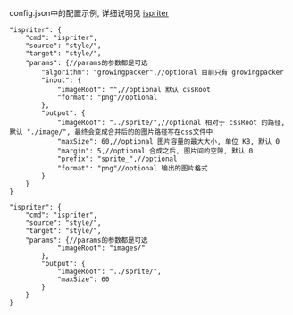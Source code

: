config.json中的配置示例, 详细说明见 [ispriter](https://github.com/iazrael/ispriter)

	"ispriter": {
		"cmd": "ispriter",
		"source": "style/",
		"target": "style/",
		"params": {//params的参数都是可选
			"algorithm": "growingpacker",//optional 目前只有 growingpacker
		    "input": {
		        "imageRoot": "",//optional 默认 cssRoot
		        "format": "png"//optional
		    },
		    "output": {
		        "imageRoot": "../sprite/",//optional 相对于 cssRoot 的路径, 默认 "./image/", 最终会变成合并后的的图片路径写在css文件中
		        "maxSize": 60,//optional 图片容量的最大大小, 单位 KB, 默认 0
		        "margin": 5,//optional 合成之后, 图片间的空隙, 默认 0
		        "prefix": "sprite_",//optional 
		        "format": "png"//optional 输出的图片格式
		    }
		}
	}

	"ispriter": {
		"cmd": "ispriter",
		"source": "style/",
		"target": "style/",
		"params": {//params的参数都是可选
		        "imageRoot": "images/"
		    },
		    "output": {
		        "imageRoot": "../sprite/",
		        "maxSize": 60
		    }
		}
	}